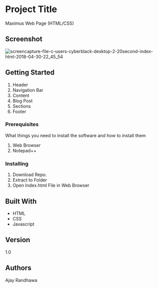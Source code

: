 # Project Title

Maximus Web Page (HTML/CSS)

## Screenshot

![screencapture-file-c-users-cyberblack-desktop-2-20second-index-html-2018-04-30-22_45_54](https://user-images.githubusercontent.com/30903923/39440541-d16a8d5a-4cc8-11e8-8782-d7ca0b07caae.jpg)

## Getting Started

1. Header
2. Navigation Bar
3. Content
4. Blog Post
5. Sections
6. Footer

### Prerequisites

What things you need to install the software and how to install them

1. Web Browser
2. Notepad++

### Installing

1. Download Repo.
2. Extract to Folder
3. Open Index.html File in Web Browser

## Built With

* HTML
* CSS
* Javascript

## Version

1.0

## Authors

Ajay Randhawa
